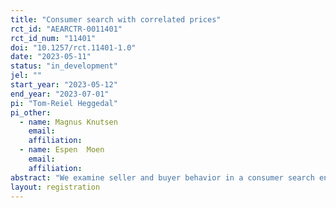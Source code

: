 ```yaml
---
title: "Consumer search with correlated prices"
rct_id: "AEARCTR-0011401"
rct_id_num: "11401"
doi: "10.1257/rct.11401-1.0"
date: "2023-05-11"
status: "in_development"
jel: ""
start_year: "2023-05-12"
end_year: "2023-07-01"
pi: "Tom-Reiel Heggedal"
pi_other:
  - name: Magnus Knutsen
    email: 
    affiliation: 
  - name: Espen  Moen
    email: 
    affiliation: 
abstract: "We examine seller and buyer behavior in a consumer search environment. The novelty of the environment is that sellers with a given probability either decide on a price themselves or it is set at a predetermined level. This price setting information is private to the sellers. "
layout: registration
---
```


